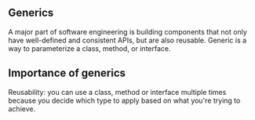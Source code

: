 ## Generics 

A major part of software engineering is building components that not only have well-defined and consistent APIs, but are also reusable. Generic is a way to parameterize a class, method, or interface.

## Importance of generics

Reusability: you can use a class, method or interface multiple times because you decide which type to apply based on what you're trying to achieve.